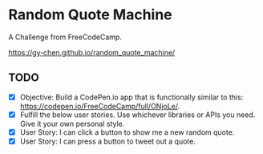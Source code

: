 # Random Quote Machine
A Challenge from FreeCodeCamp.

https://gy-chen.github.io/random_quote_machine/
## TODO
  - [x] Objective: Build a CodePen.io app that is functionally similar to this: https://codepen.io/FreeCodeCamp/full/ONjoLe/.
  - [x] Fulfill the below user stories. Use whichever libraries or APIs you need. Give it your own personal style.
  - [x] User Story: I can click a button to show me a new random quote.
  - [x] User Story: I can press a button to tweet out a quote.
